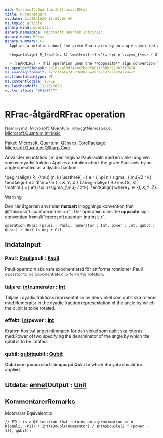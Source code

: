 ```yaml
---
uid: Microsoft.Quantum.Intrinsic.RFrac
title: RFrac-åtgärd
ms.date: 11/25/2020 12:00:00 AM
ms.topic: article
qsharp.kind: operation
qsharp.namespace: Microsoft.Quantum.Intrinsic
qsharp.name: RFrac
qsharp.summary: >-
  Applies a rotation about the given Pauli axis by an angle specified as a dyadic fraction.

  \begin{align} R_{\mu}(n, k) \mathrel{:=} e^{i \pi n \sigma_{\mu} / 2^k}, \end{align} where $\mu \in \{I, X, Y, Z\}$.

  > [!WARNING] > This operation uses the **opposite** sign convention from > @"microsoft.quantum.intrinsic.r".
ms.openlocfilehash: bd182ea50d747e07bb0f8051c5dbc128b7ff7674
ms.sourcegitcommit: a87c1aa8e7453360025e47ba614f25b02ea84ec3
ms.translationtype: MT
ms.contentlocale: sv-SE
ms.lasthandoff: 11/26/2020
ms.locfileid: "96198647"
---
```

# <a name="rfrac-operation"></a><span data-ttu-id="b80da-102">RFrac-åtgärd</span><span class="sxs-lookup"><span data-stu-id="b80da-102">RFrac operation</span></span>

<span data-ttu-id="b80da-103">Namnrymd: [Microsoft. Quantum. inbyggt](xref:Microsoft.Quantum.Intrinsic)</span><span class="sxs-lookup"><span data-stu-id="b80da-103">Namespace: [Microsoft.Quantum.Intrinsic](xref:Microsoft.Quantum.Intrinsic)</span></span>

<span data-ttu-id="b80da-104">Paket: [Microsoft. Quantum. QSharp. Core](https://nuget.org/packages/Microsoft.Quantum.QSharp.Core)</span><span class="sxs-lookup"><span data-stu-id="b80da-104">Package: [Microsoft.Quantum.QSharp.Core](https://nuget.org/packages/Microsoft.Quantum.QSharp.Core)</span></span>


<span data-ttu-id="b80da-105">Använder en rotation om den angivna Pauli-axeln med en vinkel angiven som en dyadic fraktion.</span><span class="sxs-lookup"><span data-stu-id="b80da-105">Applies a rotation about the given Pauli axis by an angle specified as a dyadic fraction.</span></span>

<span data-ttu-id="b80da-106">\begin{align} R_ {\mu} (n, k) \mathrel{: =} e ^ {i \pi n \ sigma_ {\mu}/2 ^ k}, \end{align} där $ \mu \in \{ i, X, Y, Z \} $.</span><span class="sxs-lookup"><span data-stu-id="b80da-106">\begin{align} R_{\mu}(n, k) \mathrel{:=} e^{i \pi n \sigma_{\mu} / 2^k}, \end{align} where $\mu \in \{I, X, Y, Z\}$.</span></span>

> [!WARNING]
> <span data-ttu-id="b80da-107">Den här åtgärden använder **motsatt** inloggnings konvention från @"microsoft.quantum.intrinsic.r" .</span><span class="sxs-lookup"><span data-stu-id="b80da-107">This operation uses the **opposite** sign convention from @"microsoft.quantum.intrinsic.r".</span></span>

```qsharp
operation RFrac (pauli : Pauli, numerator : Int, power : Int, qubit : Qubit) : Unit is Adj + Ctl
```


## <a name="input"></a><span data-ttu-id="b80da-108">Indata</span><span class="sxs-lookup"><span data-stu-id="b80da-108">Input</span></span>

### <a name="pauli--pauli"></a><span data-ttu-id="b80da-109">Pauli: [Pauli](xref:microsoft.quantum.lang-ref.pauli)</span><span class="sxs-lookup"><span data-stu-id="b80da-109">pauli : [Pauli](xref:microsoft.quantum.lang-ref.pauli)</span></span>

<span data-ttu-id="b80da-110">Pauli-operatorn ska vara exponentiated för att forma rotationen.</span><span class="sxs-lookup"><span data-stu-id="b80da-110">Pauli operator to be exponentiated to form the rotation.</span></span>


### <a name="numerator--int"></a><span data-ttu-id="b80da-111">täljare: [int](xref:microsoft.quantum.lang-ref.int)</span><span class="sxs-lookup"><span data-stu-id="b80da-111">numerator : [Int](xref:microsoft.quantum.lang-ref.int)</span></span>

<span data-ttu-id="b80da-112">Täljare i dyadic fraktions representation av den vinkel som qubit ska roteras med.</span><span class="sxs-lookup"><span data-stu-id="b80da-112">Numerator in the dyadic fraction representation of the angle by which the qubit is to be rotated.</span></span>


### <a name="power--int"></a><span data-ttu-id="b80da-113">effekt: [int](xref:microsoft.quantum.lang-ref.int)</span><span class="sxs-lookup"><span data-stu-id="b80da-113">power : [Int](xref:microsoft.quantum.lang-ref.int)</span></span>

<span data-ttu-id="b80da-114">Kraften hos två anger nämnaren för den vinkel som qubit ska roteras med.</span><span class="sxs-lookup"><span data-stu-id="b80da-114">Power of two specifying the denominator of the angle by which the qubit is to be rotated.</span></span>


### <a name="qubit--qubit"></a><span data-ttu-id="b80da-115">qubit: [qubit](xref:microsoft.quantum.lang-ref.qubit)</span><span class="sxs-lookup"><span data-stu-id="b80da-115">qubit : [Qubit](xref:microsoft.quantum.lang-ref.qubit)</span></span>

<span data-ttu-id="b80da-116">Qubit som porten ska tillämpas på.</span><span class="sxs-lookup"><span data-stu-id="b80da-116">Qubit to which the gate should be applied.</span></span>



## <a name="output--unit"></a><span data-ttu-id="b80da-117">Utdata: [enhet](xref:microsoft.quantum.lang-ref.unit)</span><span class="sxs-lookup"><span data-stu-id="b80da-117">Output : [Unit](xref:microsoft.quantum.lang-ref.unit)</span></span>



## <a name="remarks"></a><span data-ttu-id="b80da-118">Kommentarer</span><span class="sxs-lookup"><span data-stu-id="b80da-118">Remarks</span></span>

<span data-ttu-id="b80da-119">Motsvarar:</span><span class="sxs-lookup"><span data-stu-id="b80da-119">Equivalent to:</span></span>

```qsharp
// PI() is a Q# function that returns an approximation of π.
R(pauli, -PI() * IntAsDouble(numerator) / IntAsDouble(2 ^ (power - 1)), qubit);
```